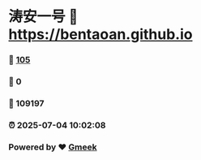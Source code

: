 # 涛安一号 :link: https://bentaoan.github.io 
### :page_facing_up: [105](https://bentaoan.github.io/tag.html) 
### :speech_balloon: 0 
### :hibiscus: 109197 
### :alarm_clock: 2025-07-04 10:02:08 
### Powered by :heart: [Gmeek](https://github.com/Meekdai/Gmeek)
